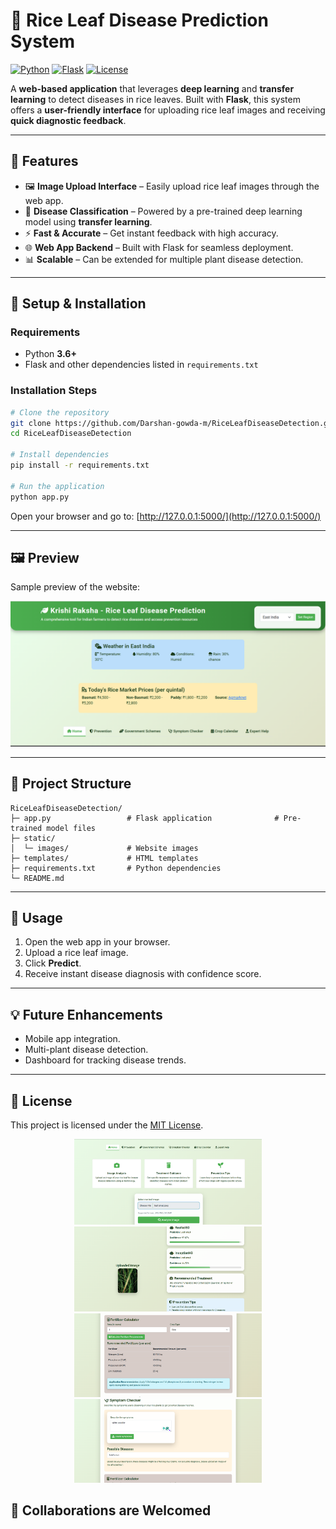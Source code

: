 # 🍚 Rice Leaf Disease Prediction System

[![Python](https://img.shields.io/badge/Python-3.6%2B-blue)](https://www.python.org/) [![Flask](https://img.shields.io/badge/Flask-Web%20Framework-green)](https://flask.palletsprojects.com/) [![License](https://img.shields.io/badge/License-MIT-yellow)](LICENSE)

A **web-based application** that leverages **deep learning** and **transfer learning** to detect diseases in rice leaves. Built with **Flask**, this system offers a **user-friendly interface** for uploading rice leaf images and receiving **quick diagnostic feedback**.

---

## 🌟 Features

- 🖼️ **Image Upload Interface** – Easily upload rice leaf images through the web app.
- 🧠 **Disease Classification** – Powered by a pre-trained deep learning model using **transfer learning**.
- ⚡ **Fast & Accurate** – Get instant feedback with high accuracy.
- 🌐 **Web App Backend** – Built with Flask for seamless deployment.
- 📊 **Scalable** – Can be extended for multiple plant disease detection.

---

## 🚀 Setup & Installation

### Requirements

- Python **3.6+**
- Flask and other dependencies listed in `requirements.txt`

### Installation Steps

```bash
# Clone the repository
git clone https://github.com/Darshan-gowda-m/RiceLeafDiseaseDetection.git
cd RiceLeafDiseaseDetection

# Install dependencies
pip install -r requirements.txt

# Run the application
python app.py
```

Open your browser and go to: [http://127.0.0.1:5000/](http://127.0.0.1:5000/)

---

## 🖼️ Preview

Sample preview of the website:

<div align="center">
  <img src="static/webimages/i1.png" alt="Website Preview" width="600"/>
</div>

---

## 📂 Project Structure

```
RiceLeafDiseaseDetection/
├─ app.py                 # Flask application              # Pre-trained model files
├─ static/
│  └─ images/             # Website images
├─ templates/             # HTML templates
├─ requirements.txt       # Python dependencies
└─ README.md
```

---

## 📝 Usage

1. Open the web app in your browser.
2. Upload a rice leaf image.
3. Click **Predict**.
4. Receive instant disease diagnosis with confidence score.

---

## 💡 Future Enhancements

- Mobile app integration.
- Multi-plant disease detection.
- Dashboard for tracking disease trends.

---

## 📄 License

This project is licensed under the [MIT License](LICENSE).

<div align="center">
 
  <img src="static/webimages/i2.png" width="300" alt="Preview 2"/>
  <img src="static/webimages/i3.png" width="300" alt="Preview 3"/>
  <img src="static/webimages/i4.png" width="300" alt="Preview 4"/>
  <img src="static/webimages/i5.png" width="300" alt="Preview 5"/>
</div>

## 🤝 Collaborations are Welcomed
